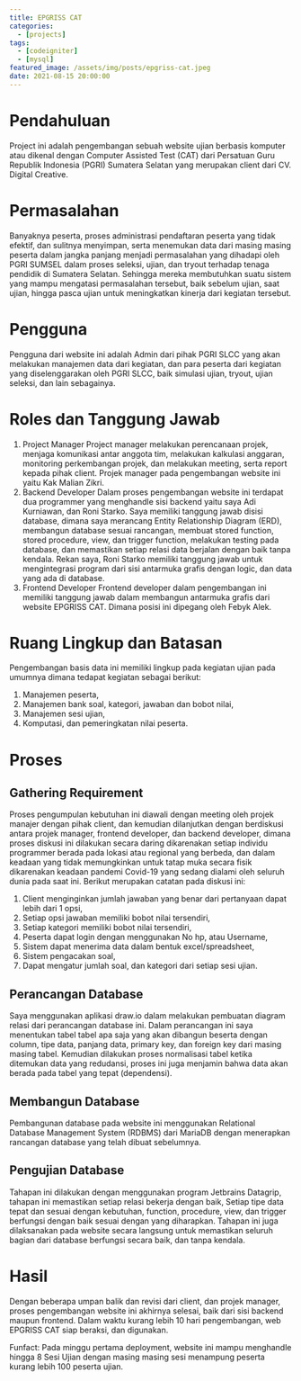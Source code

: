 ```yaml
---
title: EPGRISS CAT
categories:
  - [projects]
tags:
  - [codeigniter]
  - [mysql]
featured_image: /assets/img/posts/epgriss-cat.jpeg
date: 2021-08-15 20:00:00
---
```


# Pendahuluan

Project ini adalah pengembangan sebuah website ujian berbasis komputer atau dikenal dengan Computer Assisted Test (CAT) dari Persatuan Guru Republik Indonesia (PGRI) Sumatera Selatan yang merupakan client dari CV. Digital Creative.

# Permasalahan

Banyaknya peserta, proses administrasi pendaftaran peserta yang tidak efektif, dan sulitnya menyimpan, serta menemukan data dari masing masing peserta dalam jangka panjang menjadi permasalahan yang dihadapi oleh PGRI SUMSEL dalam proses seleksi, ujian, dan tryout terhadap tenaga pendidik di Sumatera Selatan. Sehingga mereka membutuhkan suatu sistem yang mampu mengatasi permasalahan tersebut, baik sebelum ujian, saat ujian, hingga pasca ujian untuk meningkatkan kinerja dari kegiatan tersebut.

# Pengguna

Pengguna dari website ini adalah Admin dari pihak PGRI SLCC yang akan melakukan manajemen data dari kegiatan, dan para peserta dari kegiatan yang diselenggarakan oleh PGRI SLCC, baik simulasi ujian, tryout, ujian seleksi, dan lain sebagainya.

# Roles dan Tanggung Jawab

1. Project Manager
   Project manager melakukan perencanaan projek, menjaga komunikasi antar anggota tim, melakukan kalkulasi anggaran, monitoring perkembangan projek, dan melakukan meeting, serta report kepada pihak client. Projek manager pada pengembangan website ini yaitu Kak Malian Zikri.
2. Backend Developer
   Dalam proses pengembangan website ini terdapat dua programmer yang menghandle sisi backend yaitu saya Adi Kurniawan, dan Roni Starko. Saya memiliki tanggung jawab disisi database, dimana saya merancang Entity Relationship Diagram (ERD), membangun database sesuai rancangan, membuat stored function, stored procedure, view, dan trigger function, melakukan testing pada database, dan memastikan setiap relasi data berjalan dengan baik tanpa kendala. Rekan saya, Roni Starko memiliki tanggung jawab untuk mengintegrasi program dari sisi antarmuka grafis dengan logic, dan data yang ada di database.
3. Frontend Developer
   Frontend developer dalam pengembangan ini memiliki tanggung jawab dalam membangun antarmuka grafis dari website EPGRISS CAT. Dimana posisi ini dipegang oleh Febyk Alek.

# Ruang Lingkup dan Batasan

Pengembangan basis data ini memiliki lingkup pada kegiatan ujian pada umumnya dimana tedapat kegiatan sebagai berikut:

1. Manajemen peserta,
2. Manajemen bank soal, kategori, jawaban dan bobot nilai,
3. Manajemen sesi ujian,
4. Komputasi, dan pemeringkatan nilai peserta.

# Proses

## Gathering Requirement

Proses pengumpulan kebutuhan ini diawali dengan meeting oleh projek manajer dengan pihak client, dan kemudian dilanjutkan dengan berdiskusi antara projek manager, frontend developer, dan backend developer, dimana proses diskusi ini dilakukan secara daring dikarenakan setiap individu programmer berada pada lokasi atau regional yang berbeda, dan dalam keadaan yang tidak memungkinkan untuk tatap muka secara fisik dikarenakan keadaan pandemi Covid-19 yang sedang dialami oleh seluruh dunia pada saat ini. Berikut merupakan catatan pada diskusi ini:

1. Client menginginkan jumlah jawaban yang benar dari pertanyaan dapat lebih dari 1 opsi,
2. Setiap opsi jawaban memiliki bobot nilai tersendiri,
3. Setiap kategori memiliki bobot nilai tersendiri,
4. Peserta dapat login dengan menggunakan No hp, atau Username,
5. Sistem dapat menerima data dalam bentuk excel/spreadsheet,
6. Sistem pengacakan soal,
7. Dapat mengatur jumlah soal, dan kategori dari setiap sesi ujian.

## Perancangan Database

Saya menggunakan aplikasi draw.io dalam melakukan pembuatan diagram relasi dari perancangan database ini. Dalam perancangan ini saya menentukan tabel tabel apa saja yang akan dibangun beserta dengan column, tipe data, panjang data, primary key, dan foreign key dari masing masing tabel. Kemudian dilakukan proses normalisasi tabel ketika ditemukan data yang redudansi, proses ini juga menjamin bahwa data akan berada pada tabel yang tepat (dependensi).

## Membangun Database

Pembangunan database pada website ini menggunakan Relational Database Management System (RDBMS) dari MariaDB dengan menerapkan rancangan database yang telah dibuat sebelumnya.

## Pengujian Database

Tahapan ini dilakukan dengan menggunakan program Jetbrains Datagrip, tahapan ini memastikan setiap relasi bekerja dengan baik, Setiap tipe data tepat dan sesuai dengan kebutuhan, function, procedure, view, dan trigger berfungsi dengan baik sesuai dengan yang diharapkan. Tahapan ini juga dilaksanakan pada website secara langsung untuk memastikan seluruh bagian dari database berfungsi secara baik, dan tanpa kendala.

# Hasil

Dengan beberapa umpan balik dan revisi dari client, dan projek manager, proses pengembangan website ini akhirnya selesai, baik dari sisi backend maupun frontend. Dalam waktu kurang lebih 10 hari pengembangan, web EPGRISS CAT siap beraksi, dan digunakan.

Funfact: Pada minggu pertama deployment, website ini mampu menghandle hingga 8 Sesi Ujian dengan masing masing sesi menampung peserta kurang lebih 100 peserta ujian.
